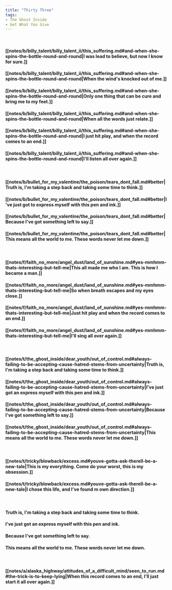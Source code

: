 ```yaml
---
title: "Thirty Three"
tags:
- The Ghost Inside
- Get What You Give
---
```

&nbsp;
#### [[notes/b/billy_talent/billy_talent_ii/this_suffering.md#and-when-she-spins-the-bottle-round-and-round|I was lead to believe, but now I know for sure.]]
#### [[notes/b/billy_talent/billy_talent_ii/this_suffering.md#and-when-she-spins-the-bottle-round-and-round|When the wind's knocked out of me.]]
#### [[notes/b/billy_talent/billy_talent_ii/this_suffering.md#and-when-she-spins-the-bottle-round-and-round|Only one thing that can be cure and bring me to my feet.]]
#### [[notes/b/billy_talent/billy_talent_ii/this_suffering.md#and-when-she-spins-the-bottle-round-and-round|When all the words just relate.]]
#### [[notes/b/billy_talent/billy_talent_ii/this_suffering.md#and-when-she-spins-the-bottle-round-and-round|I just hit play, and when the record comes to an end.]]
#### [[notes/b/billy_talent/billy_talent_ii/this_suffering.md#and-when-she-spins-the-bottle-round-and-round|I'll listen all over again.]]
&nbsp;
#### [[notes/b/bullet_for_my_valentine/the_poison/tears_dont_fall.md#better|Truth is, I'm taking a step back and taking some time to think.]]
#### [[notes/b/bullet_for_my_valentine/the_poison/tears_dont_fall.md#better|I've just got to express myself with this pen and ink.]]
#### [[notes/b/bullet_for_my_valentine/the_poison/tears_dont_fall.md#better|Because I've got something left to say.]]
#### [[notes/b/bullet_for_my_valentine/the_poison/tears_dont_fall.md#better|This means all the world to me. These words never let me down.]]
&nbsp;
#### [[notes/f/faith_no_more/angel_dust/land_of_sunshine.md#yes-mmhmm-thats-interesting-but-tell-me|This all made me who I am. This is how I became a man.]]
#### [[notes/f/faith_no_more/angel_dust/land_of_sunshine.md#yes-mmhmm-thats-interesting-but-tell-me|So when breath escapes and my eyes close.]]
#### [[notes/f/faith_no_more/angel_dust/land_of_sunshine.md#yes-mmhmm-thats-interesting-but-tell-me|Just hit play and when the record comes to an end.]]
#### [[notes/f/faith_no_more/angel_dust/land_of_sunshine.md#yes-mmhmm-thats-interesting-but-tell-me|I'll sing all over again.]]
&nbsp;
#### [[notes/t/the_ghost_inside/dear_youth/out_of_control.md#always-failing-to-be-accepting-cause-hatred-stems-from-uncertainty|Truth is, I'm taking a step back and taking some time to think.]]
#### [[notes/t/the_ghost_inside/dear_youth/out_of_control.md#always-failing-to-be-accepting-cause-hatred-stems-from-uncertainty|I've just got an express myself with this pen and ink.]]
#### [[notes/t/the_ghost_inside/dear_youth/out_of_control.md#always-failing-to-be-accepting-cause-hatred-stems-from-uncertainty|Because I've got something left to say.]]
#### [[notes/t/the_ghost_inside/dear_youth/out_of_control.md#always-failing-to-be-accepting-cause-hatred-stems-from-uncertainty|This means all the world to me. These words never let me down.]]
&nbsp;
#### [[notes/t/tricky/blowback/excess.md#youve-gotta-ask-therell-be-a-new-tale|This is my everything. Come do your worst, this is my obsession.]]
#### [[notes/t/tricky/blowback/excess.md#youve-gotta-ask-therell-be-a-new-tale|I chose this life, and I've found m own direction.]]
&nbsp;
#### Truth is, I'm taking a step back and taking some time to think.
#### I've just got an express myself with this pen and ink.
#### Because I've got something left to say.
#### This means all the world to me. These words never let me down.
&nbsp;
#### [[notes/a/alaska_highway/attitudes_of_a_difficult_mind/seen_to_run.md#the-trick-is-to-keep-lying|When this record comes to an end, I'll just start it all over again.]]
